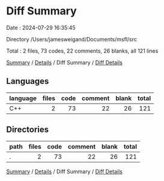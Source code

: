 # Diff Summary

Date : 2024-07-29 16:35:45

Directory /Users/jamesweigand/Documents/msfl/src

Total : 2 files,  73 codes, 22 comments, 26 blanks, all 121 lines

[Summary](results.md) / [Details](details.md) / Diff Summary / [Diff Details](diff-details.md)

## Languages
| language | files | code | comment | blank | total |
| :--- | ---: | ---: | ---: | ---: | ---: |
| C++ | 2 | 73 | 22 | 26 | 121 |

## Directories
| path | files | code | comment | blank | total |
| :--- | ---: | ---: | ---: | ---: | ---: |
| . | 2 | 73 | 22 | 26 | 121 |

[Summary](results.md) / [Details](details.md) / Diff Summary / [Diff Details](diff-details.md)